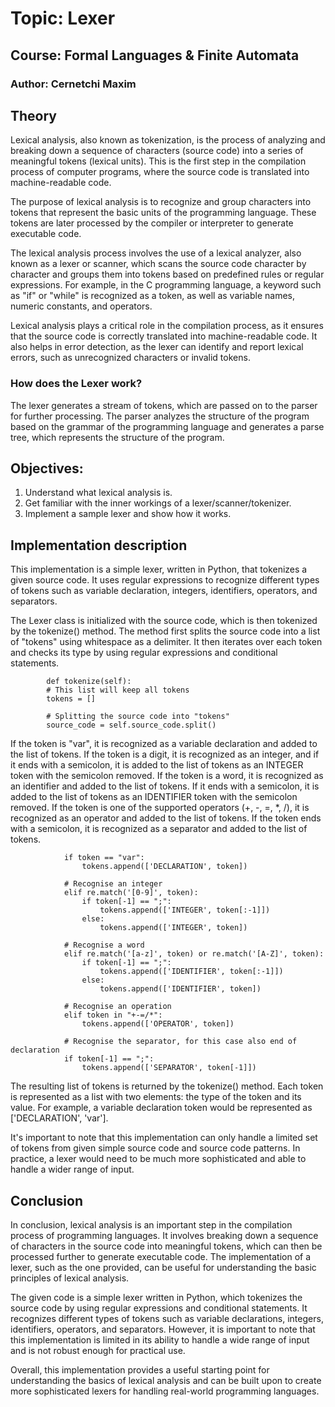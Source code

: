 # Topic: Lexer
## Course: Formal Languages & Finite Automata
### Author: Cernetchi Maxim
## Theory 
<p>
Lexical analysis, also known as tokenization, is the process of analyzing and breaking down a sequence of characters (source code) into a series of meaningful tokens (lexical units). This is the first step in the compilation process of computer programs, where the source code is translated into machine-readable code.

The purpose of lexical analysis is to recognize and group characters into tokens that represent the basic units of the programming language. These tokens are later processed by the compiler or interpreter to generate executable code.

The lexical analysis process involves the use of a lexical analyzer, also known as a lexer or scanner, which scans the source code character by character and groups them into tokens based on predefined rules or regular expressions. For example, in the C programming language, a keyword such as "if" or "while" is recognized as a token, as well as variable names, numeric constants, and operators.

Lexical analysis plays a critical role in the compilation process, as it ensures that the source code is correctly translated into machine-readable code. It also helps in error detection, as the lexer can identify and report lexical errors, such as unrecognized characters or invalid tokens.
</p>

### How does the Lexer work?
The lexer generates a stream of tokens, which are passed on to the parser for further processing. The parser analyzes the structure of the program based on the grammar of the programming language and generates a parse tree, which represents the structure of the program.

## Objectives:
1. Understand what lexical analysis is.
2. Get familiar with the inner workings of a lexer/scanner/tokenizer.
3. Implement a sample lexer and show how it works.

## Implementation description
This implementation is a simple lexer, written in Python, that tokenizes a given source code. It uses regular expressions to recognize different types of tokens such as variable declaration, integers, identifiers, operators, and separators.

The Lexer class is initialized with the source code, which is then tokenized by the tokenize() method. The method first splits the source code into a list of "tokens" using whitespace as a delimiter. It then iterates over each token and checks its type by using regular expressions and conditional statements.
```    
        def tokenize(self):
        # This list will keep all tokens
        tokens = []

        # Splitting the source code into "tokens"
        source_code = self.source_code.split()
```
If the token is "var", it is recognized as a variable declaration and added to the list of tokens. If the token is a digit, it is recognized as an integer, and if it ends with a semicolon, it is added to the list of tokens as an INTEGER token with the semicolon removed. If the token is a word, it is recognized as an identifier and added to the list of tokens. If it ends with a semicolon, it is added to the list of tokens as an IDENTIFIER token with the semicolon removed. If the token is one of the supported operators (+, -, =, *, /), it is recognized as an operator and added to the list of tokens. If the token ends with a semicolon, it is recognized as a separator and added to the list of tokens.
``` 
            if token == "var":
                tokens.append(['DECLARATION', token])

            # Recognise an integer
            elif re.match('[0-9]', token):
                if token[-1] == ";":
                    tokens.append(['INTEGER', token[:-1]])
                else:
                    tokens.append(['INTEGER', token])

            # Recognise a word
            elif re.match('[a-z]', token) or re.match('[A-Z]', token):
                if token[-1] == ";":
                    tokens.append(['IDENTIFIER', token[:-1]])
                else:
                    tokens.append(['IDENTIFIER', token])

            # Recognise an operation
            elif token in "+-=/*":
                tokens.append(['OPERATOR', token])

            # Recognise the separator, for this case also end of declaration
            if token[-1] == ";":
                tokens.append(['SEPARATOR', token[-1]])
 ```
The resulting list of tokens is returned by the tokenize() method. Each token is represented as a list with two elements: the type of the token and its value. For example, a variable declaration token would be represented as ['DECLARATION', 'var'].

It's important to note that this implementation can only handle a limited set of tokens from given simple source code and source code patterns. In practice, a lexer would need to be much more sophisticated and able to handle a wider range of input.

## Conclusion
In conclusion, lexical analysis is an important step in the compilation process of programming languages. It involves breaking down a sequence of characters in the source code into meaningful tokens, which can then be processed further to generate executable code. The implementation of a lexer, such as the one provided, can be useful for understanding the basic principles of lexical analysis.

The given code is a simple lexer written in Python, which tokenizes the source code by using regular expressions and conditional statements. It recognizes different types of tokens such as variable declarations, integers, identifiers, operators, and separators. However, it is important to note that this implementation is limited in its ability to handle a wide range of input and is not robust enough for practical use.

Overall, this implementation provides a useful starting point for understanding the basics of lexical analysis and can be built upon to create more sophisticated lexers for handling real-world programming languages.
